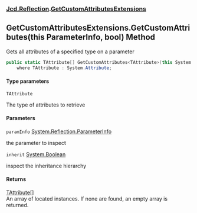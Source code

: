 ### [Jcd.Reflection](Jcd.Reflection.md 'Jcd.Reflection').[GetCustomAttributesExtensions](GetCustomAttributesExtensions.md 'Jcd.Reflection.GetCustomAttributesExtensions')

## GetCustomAttributesExtensions.GetCustomAttributes<TAttribute>(this ParameterInfo, bool) Method

Gets all attributes of a specified type on a parameter

```csharp
public static TAttribute[] GetCustomAttributes<TAttribute>(this System.Reflection.ParameterInfo paramInfo, bool inherit=false)
    where TAttribute : System.Attribute;
```
#### Type parameters

<a name='Jcd.Reflection.GetCustomAttributesExtensions.GetCustomAttributes_TAttribute_(thisSystem.Reflection.ParameterInfo,bool).TAttribute'></a>

`TAttribute`

The type of attributes to retrieve
#### Parameters

<a name='Jcd.Reflection.GetCustomAttributesExtensions.GetCustomAttributes_TAttribute_(thisSystem.Reflection.ParameterInfo,bool).paramInfo'></a>

`paramInfo` [System.Reflection.ParameterInfo](https://docs.microsoft.com/en-us/dotnet/api/System.Reflection.ParameterInfo 'System.Reflection.ParameterInfo')

the parameter to inspect

<a name='Jcd.Reflection.GetCustomAttributesExtensions.GetCustomAttributes_TAttribute_(thisSystem.Reflection.ParameterInfo,bool).inherit'></a>

`inherit` [System.Boolean](https://docs.microsoft.com/en-us/dotnet/api/System.Boolean 'System.Boolean')

inspect the inheritance hierarchy

#### Returns

[TAttribute](GetCustomAttributesExtensions.GetCustomAttributes.Iw8lKgsNNvDpkymkveQdkg.md#Jcd.Reflection.GetCustomAttributesExtensions.GetCustomAttributes_TAttribute_(thisSystem.Reflection.ParameterInfo,bool).TAttribute 'Jcd.Reflection.GetCustomAttributesExtensions.GetCustomAttributes<TAttribute>(this System.Reflection.ParameterInfo, bool).TAttribute')[[]](https://docs.microsoft.com/en-us/dotnet/api/System.Array 'System.Array')  
An array of located <typeparamre name="TAttribute"/> instances. If none are found, an empty array is  
returned.